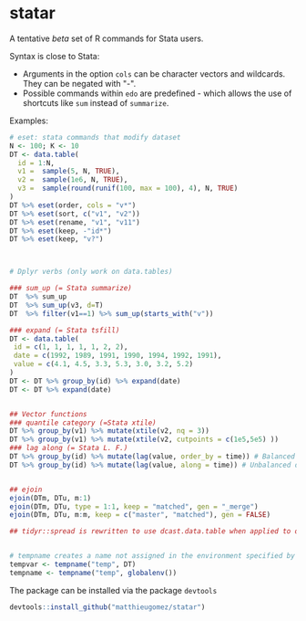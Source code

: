 statar
======

A tentative *beta* set of R commands for Stata users. 

Syntax is close to Stata:
- Arguments in the option `cols` can be character vectors and wildcards. They can be negated with "-". 
- Possible commands within `edo` are predefined - which allows the use of shortcuts like `sum` instead of `summarize`.


Examples:
````R
# eset: stata commands that modify dataset
N <- 100; K <- 10
DT <- data.table(
  id = 1:N,
  v1 =  sample(5, N, TRUE),
  v2 =  sample(1e6, N, TRUE),
  v3 =  sample(round(runif(100, max = 100), 4), N, TRUE)
)
DT %>% eset(order, cols = "v*")
DT %>% eset(sort, c("v1", "v2"))
DT %>% eset(rename, "v1", "v11")
DT %>% eset(keep, -"id*")
DT %>% eset(keep, "v?")



# Dplyr verbs (only work on data.tables)

### sum_up (= Stata summarize)
DT  %>% sum_up
DT  %>% sum_up(v3, d=T)
DT  %>% filter(v1==1) %>% sum_up(starts_with("v"))

### expand (= Stata tsfill)
DT <- data.table(
 id = c(1, 1, 1, 1, 1, 2, 2),
 date = c(1992, 1989, 1991, 1990, 1994, 1992, 1991),
 value = c(4.1, 4.5, 3.3, 5.3, 3.0, 3.2, 5.2)
)
DT <- DT %>% group_by(id) %>% expand(date)
DT <- DT %>% expand(date)


## Vector functions 
### quantile category (=Stata xtile)
DT %>% group_by(v1) %>% mutate(xtile(v2, nq = 3))
DT %>% group_by(v1) %>% mutate(xtile(v2, cutpoints = c(1e5,5e5) ))
### lag along (= Stata L. F.)
DT %>% group_by(id) %>% mutate(lag(value, order_by = time)) # Balanced dataset
DT %>% group_by(id) %>% mutate(lag(value, along = time)) # Unbalanced dataset


## ejoin 
ejoin(DTm, DTu, m:1)
ejoin(DTm, DTu, type = 1:1, keep = "matched", gen = "_merge")
ejoin(DTm, DTu, m:m, keep = c("master", "matched"), gen = FALSE)

## tidyr::spread is rewritten to use dcast.data.table when applied to data.tables, which makes it more memory efficient


# tempname creates a name not assigned in the environment specified by the second variable
tempvar <- tempname("temp", DT)
tempname <- tempname("temp", globalenv())
````

The package can be installed via the package `devtools`

````R
devtools::install_github("matthieugomez/statar")
````
